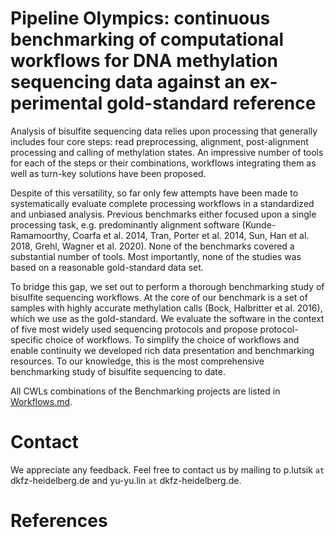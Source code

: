 # Pipeline Olympics: continuous benchmarking of computational workflows for DNA methylation sequencing data against an ex-perimental gold-standard reference

Analysis of bisulfite sequencing data relies upon processing that generally includes four core steps: 
read preprocessing, alignment, post-alignment processing and calling of methylation states. 
An impressive number of tools for each of the steps or their combinations, workflows integrating them as well as turn-key solutions have been proposed.

Despite of this versatility, so far only few attempts have been made to systematically evaluate complete processing workflows in a standardized and unbiased analysis. Previous benchmarks either focused upon a single processing task, e.g. predominantly alignment software (Kunde-Ramamoorthy, Coarfa et al. 2014, Tran, Porter et al. 2014, Sun, Han et al. 2018, Grehl, Wagner et al. 2020). None of the benchmarks covered a substantial number of tools. Most importantly, none of the studies was based on a reasonable gold-standard data set.

To bridge this gap, we set out to perform a thorough benchmarking study of bisulfite sequencing workflows. At the core of our benchmark is a set of samples with highly accurate methylation calls (Bock, Halbritter et al. 2016), which we use as the gold-standard. We evaluate the software in the context of five most widely used sequencing protocols and propose protocol-specific choice of workflows. To simplify the choice of workflows and enable continuity we developed rich data presentation and benchmarking resources. To our knowledge, this is the most comprehensive benchmarking study of bisulfite sequencing to date.

All CWLs combinations of the Benchmarking projects are listed in [Workflows.md](https://github.com/CompEpigen/PipelineOlympics/blob/c8dc36333fe9b55fc42fb4857943f284a13c485d/CWL/Workflows.md).

# Contact
We appreciate any feedback. Feel free to contact us by mailing to p.lutsik `at` dkfz-heidelberg.de and yu-yu.lin `at` dkfz-heidelberg.de. 

# References
